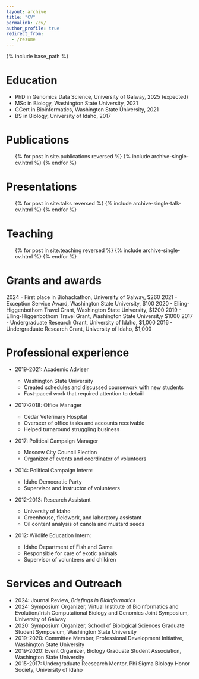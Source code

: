 ```yaml
---
layout: archive
title: "CV"
permalink: /cv/
author_profile: true
redirect_from:
  - /resume
---
```


{% include base_path %}

Education
======
* PhD in Genomics Data Science, University of Galway, 2025 (expected)
* MSc in Biology, Washington State University, 2021
* GCert in Bioinformatics, Washington State University, 2021
* BS in Biology, University of Idaho, 2017

Publications
======
  <ul>{% for post in site.publications reversed %}
    {% include archive-single-cv.html %}
  {% endfor %}</ul>

Presentations
======
  <ul>{% for post in site.talks reversed %}
    {% include archive-single-talk-cv.html  %}
  {% endfor %}</ul>

Teaching
======
  <ul>{% for post in site.teaching reversed %}
    {% include archive-single-cv.html %}
  {% endfor %}</ul>

Grants and awards
======
2024 - First place in Biohackathon, University of Galway, $260 
2021 - Exception Service Award, Washington State University, $100
2020 - Elling-Higgenbothom Travel Grant, Washington State University, $1200
2019 - Elling-Higgenbothom Travel Grant, Washington State Universit,y $1000
2017 - Undergraduate Research Grant, University of Idaho, $1,000
2016 - Undergraduate Research Grant, University of Idaho, $1,000

Professional experience
======
* 2019-2021: Academic Adviser
  * Washington State University
  * Created schedules and discussed coursework with new students
  * Fast-paced work that required attention to detaiil 

* 2017-2018: Office Manager
  * Cedar Veterinary Hospital
  * Overseer of office tasks and accounts receivable
  * Helped turnaround struggling business

* 2017: Political Campaign Manager
  * Moscow City Council Election
  * Organizer of events and coordinator of volunteers

* 2014: Political Campaign Intern:
  * Idaho Democratic Party
  * Supervisor and instructor of volunteers 

* 2012-2013: Research Assistant
  * University of Idaho
  * Greenhouse, fieldwork, and laboratory assistant
  * Oil content analysis of canola and mustard seeds

* 2012: Wildlife Education Intern:
  * Idaho Department of Fish and Game
  * Responsible for care of exotic animals
  * Supervisor of volunteers and children

Services and Outreach
======
* 2024: Journal Review, *Briefings in Bioinformatics*
* 2024: Symposium Organizer, Virtual Institute of Bioinformatics and Evolution/Irish 
Computational Biology and Genomics Joint Symposium, University of Galway
* 2020: Symposium Organizer, School of Biological Sciences 
Graduate Student Symposium, Washington State University
* 2019-2020: Committee Member, Professional Development Initiative, 
Washington State University
* 2019-2020: Event Organizer, Biology Graduate Student Association,
 Washington State University 
* 2015-2017: Undergraduate Reesearch Mentor, Phi Sigma Biology Honor Society, 
University of Idaho
